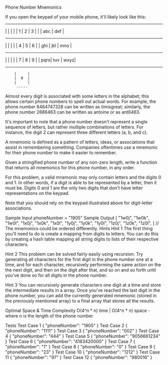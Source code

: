 Phone Number Mnemonics

If you open the keypad of your mobile phone, it'll likely look like this:

   ----- ----- -----
  |     |     |     |
  |  1  |  2  |  3  |
  |     | abc | def |
   ----- ----- -----
  |     |     |     |
  |  4  |  5  |  6  |
  | ghi | jkl | mno |
   ----- ----- -----
  |     |     |     |
  |  7  |  8  |  9  |
  | pqrs| tuv | wxyz|
   ----- ----- -----
        |     |
        |  0  |
        |     |
         -----
Almost every digit is associated with some letters in the alphabet; this allows certain phone numbers to spell out actual words. For example, the phone number 8464747328 can be written as timisgreat; similarly, the phone number 2686463 can be written as antoine or as ant6463.

It's important to note that a phone number doesn't represent a single sequence of letters, but rather multiple combinations of letters. For instance, the digit 2 can represent three different letters (a, b, and c).

A mnemonic is defined as a pattern of letters, ideas, or associations that assist in remembering something. Companies oftentimes use a mnemonic for their phone number to make it easier to remember.

Given a stringified phone number of any non-zero length, write a function that returns all mnemonics for this phone number, in any order.

For this problem, a valid mnemonic may only contain letters and the digits 0 and 1. In other words, if a digit is able to be represented by a letter, then it must be. Digits 0 and 1 are the only two digits that don't have letter representations on the keypad.

Note that you should rely on the keypad illustrated above for digit-letter associations.

Sample Input
phoneNumber = "1905"
Sample Output
[
  "1w0j",
  "1w0k",
  "1w0l",
  "1x0j",
  "1x0k",
  "1x0l",
  "1y0j",
  "1y0k",
  "1y0l",
  "1z0j",
  "1z0k",
  "1z0l",
]
// The mnemonics could be ordered differently.
Hints
Hint 1
The first thing you'll need to do is create a mapping from digits to letters. You can do this by creating a hash table mapping all string digits to lists of their respective characters.

Hint 2
This problem can be solved fairly easily using recursion. Try generating all characters for the first digit in the phone number one at a time, and for each character, recursively performing the same action on the the next digit, and then on the digit after that, and so on and so forth until you've done so for all digits in the phone number.

Hint 3
You can recursively generate characters one digit at a time and store the intermediate results in a array. Once you've reached the last digit in the phone number, you can add the currently generated mnemonic (stored in the previously mentioned array) to a final array that stores all the results.

Optimal Space & Time Complexity
O(4^n * n) time | O(4^n * n) space - where n is the length of the phone number

Tests
Test Case 1
{
  "phoneNumber": "1905"
}
Test Case 2
{
  "phoneNumber": "1111"
}
Test Case 3
{
  "phoneNumber": "002"
}
Test Case 4
{
  "phoneNumber": "444"
}
Test Case 5
{
  "phoneNumber": "9056661234"
}
Test Case 6
{
  "phoneNumber": "4163420000"
}
Test Case 7
{
  "phoneNumber": "1"
}
Test Case 8
{
  "phoneNumber": "0"
}
Test Case 9
{
  "phoneNumber": "23"
}
Test Case 10
{
  "phoneNumber": "1212"
}
Test Case 11
{
  "phoneNumber": "97"
}
Test Case 12
{
  "phoneNumber": "980016"
}